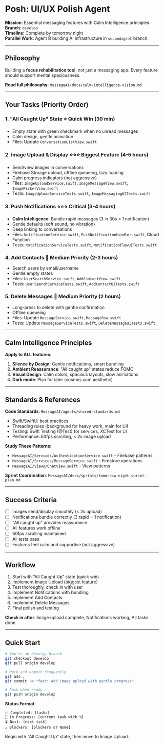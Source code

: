 # Posh: UI/UX Polish Agent

**Mission**: Essential messaging features with Calm Intelligence principles  
**Branch**: `develop`  
**Timeline**: Complete by tomorrow night  
**Parallel Work**: Agent B building AI infrastructure in `secondagent` branch

---

## Philosophy

Building a **focus rehabilitation tool**, not just a messaging app. Every feature should support mental spaciousness.

**Read full philosophy**: `MessageAI/docs/calm-intelligence-vision.md`

---

## Your Tasks (Priority Order)

### 1. "All Caught Up" State ⭐ Quick Win (30 min)
- Empty state with green checkmark when no unread messages
- Calm design, gentle animation
- Files: Update `ConversationListView.swift`

### 2. Image Upload & Display ⭐⭐⭐ Biggest Feature (4-5 hours)
- Send/view images in conversations
- Firebase Storage upload, offline queueing, lazy loading
- Calm progress indicators (not aggressive)
- Files: `ImageUploadService.swift`, `ImageMessageView.swift`, `ImagePickerView.swift`
- Tests: `ImageUploadServiceTests.swift`, `ImageMessagingUITests.swift`

### 3. Push Notifications ⭐⭐⭐ Critical (3-4 hours)
- **Calm Intelligence**: Bundle rapid messages (3 in 30s = 1 notification)
- Gentle defaults (soft sound, no vibration)
- Deep linking to conversations
- Files: `NotificationService.swift`, `PushNotificationHandler.swift`, Cloud Function
- Tests: `NotificationServiceTests.swift`, `NotificationFlowUITests.swift`

### 4. Add Contacts 🎯 Medium Priority (2-3 hours)
- Search users by email/username
- Gentle empty states
- Files: `UserSearchService.swift`, `AddContactView.swift`
- Tests: `UserSearchServiceTests.swift`, `AddContactUITests.swift`

### 5. Delete Messages 🎯 Medium Priority (2 hours)
- Long-press to delete with gentle confirmation
- Offline queueing
- Files: Update `MessageService.swift`, `MessageRow.swift`
- Tests: Update `MessageServiceTests.swift`, `DeleteMessageUITests.swift`

---

## Calm Intelligence Principles

**Apply to ALL features:**
1. **Silence by Design**: Gentle notifications, smart bundling
2. **Ambient Reassurance**: "All caught up" states reduce FOMO
3. **Visual Design**: Calm colors, spacious layouts, slow animations
4. **Dark mode**: Plan for later (cosmos.com aesthetic)

---

## Standards & References

**Code Standards**: `MessageAI/agents/shared-standards.md`
- Swift/SwiftUI best practices
- Threading rules (background for heavy work, main for UI)
- Testing: Swift Testing (@Test) for services, XCTest for UI
- Performance: 60fps scrolling, < 2s image upload

**Study These Patterns**:
- `MessageAI/Services/AuthenticationService.swift` - Firebase patterns
- `MessageAI/Services/MessageService.swift` - Firestore operations
- `MessageAI/Views/ChatView.swift` - View patterns

**Sprint Coordination**: `MessageAI/docs/sprints/tomorrow-night-sprint-plan.md`

---

## Success Criteria

- [ ] Images send/display smoothly (< 2s upload)
- [ ] Notifications bundle correctly (3 rapid = 1 notification)
- [ ] "All caught up" provides reassurance
- [ ] All features work offline
- [ ] 60fps scrolling maintained
- [ ] All tests pass
- [ ] Features feel calm and supportive (not aggressive)

---

## Workflow

1. Start with "All Caught Up" state (quick win)
2. Implement Image Upload (biggest feature)
3. Test thoroughly, check in with user
4. Implement Notifications with bundling
5. Implement Add Contacts
6. Implement Delete Messages
7. Final polish and testing

**Check in after**: Image upload complete, Notifications working, All tasks done

---

## Quick Start

```bash
# You're on develop branch
git checkout develop
git pull origin develop

# Work and commit frequently
git add .
git commit -m "feat: Add image upload with gentle progress"

# Push when ready
git push origin develop
```

**Status Format**:
```
✅ Completed: [tasks]
🔄 In Progress: [current task with %]
⏳ Next: [next task]
⚠️ Blockers: [blockers or None]
```

Begin with "All Caught Up" state, then move to Image Upload.
